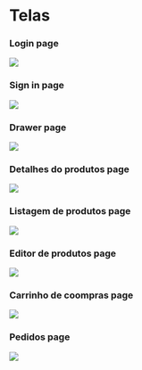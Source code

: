 <h1>Telas</h1>

<h3>Login page</h3>

![](https://github.com/MarhlonKorb/shopping_app/blob/master/assets/pictures/login-page.png)

<h3>Sign in page</h3>

![](https://github.com/MarhlonKorb/shopping_app/blob/master/assets/pictures/login-page.png)

<h3>Drawer page</h3>

![](https://github.com/MarhlonKorb/shopping_app/blob/master/assets/pictures/Screenshot_1670283566.png)

<h3>Detalhes do produtos page</h3>

![](https://github.com/MarhlonKorb/shopping_app/blob/master/assets/pictures/Screenshot_1670283561.png)

<h3>Listagem de produtos page</h3>

![](https://github.com/MarhlonKorb/shopping_app/blob/master/assets/pictures/Screenshot_1670283552.png)

<h3>Editor de produtos page</h3>

![](https://github.com/MarhlonKorb/shopping_app/blob/master/assets/pictures/Screenshot_1670283575.png)

<h3>Carrinho de coompras page</h3>

![](https://github.com/MarhlonKorb/shopping_app/blob/master/assets/pictures/Screenshot_1670283598.png)

<h3>Pedidos page</h3>

![](https://github.com/MarhlonKorb/shopping_app/blob/master/assets/pictures/Screenshot_1670284740.png)

